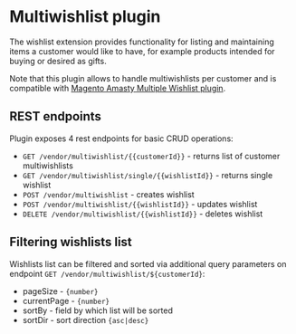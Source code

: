 # Multiwishlist plugin
The wishlist extension provides functionality for listing and maintaining 
items a customer would like to have, for example products intended 
for buying or desired as gifts.

Note that this plugin allows to handle multiwishlists per customer and is 
compatible with [Magento Amasty Multiple Wishlist plugin](https://amasty.com/multiple-wishlist-for-magento-2.html).


## REST endpoints
Plugin exposes 4 rest endpoints for basic CRUD operations:

* `GET /vendor/multiwishlist/{{customerId}}` - returns list of customer multiwishlists
* `GET /vendor/multiwishlist/single/{{wishlistId}}` - returns single wishlist
* `POST /vendor/multiwishlist` - creates wishlist
* `POST /vendor/multiwishlist/{{wishlistId}}` - updates wishlist
* `DELETE /vendor/multiwishlist/{{wishlistId}}` - deletes wishlist

## Filtering wishlists list
Wishlists list can be filtered and sorted via additional query parameters on 
endpoint `GET /vendor/multiwishlist/${customerId}`:
* pageSize - `{number}`
* currentPage - `{number}`
* sortBy - field by which list will be sorted
* sortDir - sort direction `{asc|desc}`
